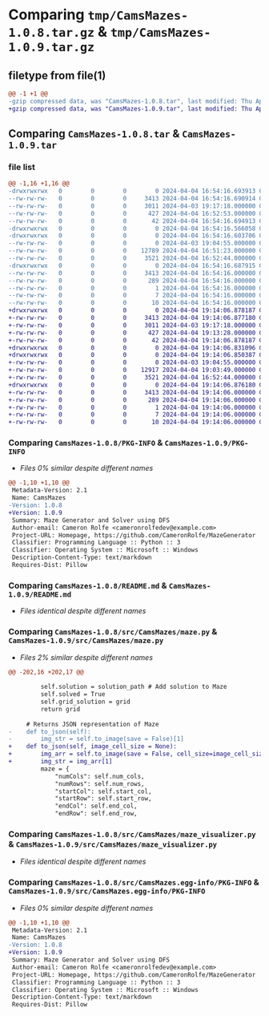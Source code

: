 # Comparing `tmp/CamsMazes-1.0.8.tar.gz` & `tmp/CamsMazes-1.0.9.tar.gz`

## filetype from file(1)

```diff
@@ -1 +1 @@
-gzip compressed data, was "CamsMazes-1.0.8.tar", last modified: Thu Apr  4 16:54:16 2024, max compression
+gzip compressed data, was "CamsMazes-1.0.9.tar", last modified: Thu Apr  4 19:14:06 2024, max compression
```

## Comparing `CamsMazes-1.0.8.tar` & `CamsMazes-1.0.9.tar`

### file list

```diff
@@ -1,16 +1,16 @@
-drwxrwxrwx   0        0        0        0 2024-04-04 16:54:16.693913 CamsMazes-1.0.8/
--rw-rw-rw-   0        0        0     3413 2024-04-04 16:54:16.690914 CamsMazes-1.0.8/PKG-INFO
--rw-rw-rw-   0        0        0     3011 2024-04-03 19:17:18.000000 CamsMazes-1.0.8/README.md
--rw-rw-rw-   0        0        0      427 2024-04-04 16:52:53.000000 CamsMazes-1.0.8/pyproject.toml
--rw-rw-rw-   0        0        0       42 2024-04-04 16:54:16.694913 CamsMazes-1.0.8/setup.cfg
-drwxrwxrwx   0        0        0        0 2024-04-04 16:54:16.566058 CamsMazes-1.0.8/src/
-drwxrwxrwx   0        0        0        0 2024-04-04 16:54:16.603706 CamsMazes-1.0.8/src/CamsMazes/
--rw-rw-rw-   0        0        0        0 2024-04-03 19:04:55.000000 CamsMazes-1.0.8/src/CamsMazes/__init__.py
--rw-rw-rw-   0        0        0    12789 2024-04-04 16:51:23.000000 CamsMazes-1.0.8/src/CamsMazes/maze.py
--rw-rw-rw-   0        0        0     3521 2024-04-04 16:52:44.000000 CamsMazes-1.0.8/src/CamsMazes/maze_visualizer.py
-drwxrwxrwx   0        0        0        0 2024-04-04 16:54:16.687915 CamsMazes-1.0.8/src/CamsMazes.egg-info/
--rw-rw-rw-   0        0        0     3413 2024-04-04 16:54:16.000000 CamsMazes-1.0.8/src/CamsMazes.egg-info/PKG-INFO
--rw-rw-rw-   0        0        0      289 2024-04-04 16:54:16.000000 CamsMazes-1.0.8/src/CamsMazes.egg-info/SOURCES.txt
--rw-rw-rw-   0        0        0        1 2024-04-04 16:54:16.000000 CamsMazes-1.0.8/src/CamsMazes.egg-info/dependency_links.txt
--rw-rw-rw-   0        0        0        7 2024-04-04 16:54:16.000000 CamsMazes-1.0.8/src/CamsMazes.egg-info/requires.txt
--rw-rw-rw-   0        0        0       10 2024-04-04 16:54:16.000000 CamsMazes-1.0.8/src/CamsMazes.egg-info/top_level.txt
+drwxrwxrwx   0        0        0        0 2024-04-04 19:14:06.878187 CamsMazes-1.0.9/
+-rw-rw-rw-   0        0        0     3413 2024-04-04 19:14:06.877180 CamsMazes-1.0.9/PKG-INFO
+-rw-rw-rw-   0        0        0     3011 2024-04-03 19:17:18.000000 CamsMazes-1.0.9/README.md
+-rw-rw-rw-   0        0        0      427 2024-04-04 19:13:28.000000 CamsMazes-1.0.9/pyproject.toml
+-rw-rw-rw-   0        0        0       42 2024-04-04 19:14:06.878187 CamsMazes-1.0.9/setup.cfg
+drwxrwxrwx   0        0        0        0 2024-04-04 19:14:06.831096 CamsMazes-1.0.9/src/
+drwxrwxrwx   0        0        0        0 2024-04-04 19:14:06.850387 CamsMazes-1.0.9/src/CamsMazes/
+-rw-rw-rw-   0        0        0        0 2024-04-03 19:04:55.000000 CamsMazes-1.0.9/src/CamsMazes/__init__.py
+-rw-rw-rw-   0        0        0    12917 2024-04-04 19:03:49.000000 CamsMazes-1.0.9/src/CamsMazes/maze.py
+-rw-rw-rw-   0        0        0     3521 2024-04-04 16:52:44.000000 CamsMazes-1.0.9/src/CamsMazes/maze_visualizer.py
+drwxrwxrwx   0        0        0        0 2024-04-04 19:14:06.876180 CamsMazes-1.0.9/src/CamsMazes.egg-info/
+-rw-rw-rw-   0        0        0     3413 2024-04-04 19:14:06.000000 CamsMazes-1.0.9/src/CamsMazes.egg-info/PKG-INFO
+-rw-rw-rw-   0        0        0      289 2024-04-04 19:14:06.000000 CamsMazes-1.0.9/src/CamsMazes.egg-info/SOURCES.txt
+-rw-rw-rw-   0        0        0        1 2024-04-04 19:14:06.000000 CamsMazes-1.0.9/src/CamsMazes.egg-info/dependency_links.txt
+-rw-rw-rw-   0        0        0        7 2024-04-04 19:14:06.000000 CamsMazes-1.0.9/src/CamsMazes.egg-info/requires.txt
+-rw-rw-rw-   0        0        0       10 2024-04-04 19:14:06.000000 CamsMazes-1.0.9/src/CamsMazes.egg-info/top_level.txt
```

### Comparing `CamsMazes-1.0.8/PKG-INFO` & `CamsMazes-1.0.9/PKG-INFO`

 * *Files 0% similar despite different names*

```diff
@@ -1,10 +1,10 @@
 Metadata-Version: 2.1
 Name: CamsMazes
-Version: 1.0.8
+Version: 1.0.9
 Summary: Maze Generator and Solver using DFS
 Author-email: Cameron Rolfe <cameronrolfedev@example.com>
 Project-URL: Homepage, https://github.com/CameronRolfe/MazeGenerator
 Classifier: Programming Language :: Python :: 3
 Classifier: Operating System :: Microsoft :: Windows
 Description-Content-Type: text/markdown
 Requires-Dist: Pillow
```

### Comparing `CamsMazes-1.0.8/README.md` & `CamsMazes-1.0.9/README.md`

 * *Files identical despite different names*

### Comparing `CamsMazes-1.0.8/src/CamsMazes/maze.py` & `CamsMazes-1.0.9/src/CamsMazes/maze.py`

 * *Files 2% similar despite different names*

```diff
@@ -202,16 +202,17 @@
 
         self.solution = solution_path # Add solution to Maze
         self.solved = True
         self.grid_solution = grid
         return grid
 
     # Returns JSON representation of Maze
-    def to_json(self):
-        img_str = self.to_image(save = False)[1]
+    def to_json(self, image_cell_size = None):
+        img_arr = self.to_image(save = False, cell_size=image_cell_size) if image_cell_size else self.to_image(save=False)
+        img_str = img_arr[1]
         maze = {
             "numCols": self.num_cols,
             "numRows": self.num_rows,
             "startCol": self.start_col,
             "startRow": self.start_row,
             "endCol": self.end_col,
             "endRow": self.end_row,
```

### Comparing `CamsMazes-1.0.8/src/CamsMazes/maze_visualizer.py` & `CamsMazes-1.0.9/src/CamsMazes/maze_visualizer.py`

 * *Files identical despite different names*

### Comparing `CamsMazes-1.0.8/src/CamsMazes.egg-info/PKG-INFO` & `CamsMazes-1.0.9/src/CamsMazes.egg-info/PKG-INFO`

 * *Files 0% similar despite different names*

```diff
@@ -1,10 +1,10 @@
 Metadata-Version: 2.1
 Name: CamsMazes
-Version: 1.0.8
+Version: 1.0.9
 Summary: Maze Generator and Solver using DFS
 Author-email: Cameron Rolfe <cameronrolfedev@example.com>
 Project-URL: Homepage, https://github.com/CameronRolfe/MazeGenerator
 Classifier: Programming Language :: Python :: 3
 Classifier: Operating System :: Microsoft :: Windows
 Description-Content-Type: text/markdown
 Requires-Dist: Pillow
```

